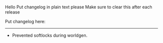 Hello
Put changelog in plain text please
Make sure to clear this after each release

Put changelog here:

-----------------
- Prevented softlocks during worldgen.
